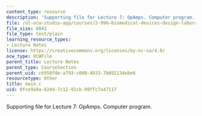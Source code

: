 ```yaml
---
content_type: resource
description: 'Supporting file for Lecture 7: OpAmps. Computer program.'
file: /ol-ocw-studio-app/courses/2-996-biomedical-devices-design-laboratory-fall-2007/0fce9a9a824d7c1292cb99ffc7a47117_main.c
file_size: 6841
file_type: text/plain
learning_resource_types:
- Lecture Notes
license: https://creativecommons.org/licenses/by-nc-sa/4.0/
ocw_type: OCWFile
parent_title: Lecture Notes
parent_type: CourseSection
parent_uid: c6958fde-a793-c080-4033-7b892134ebe6
resourcetype: Other
title: main.c
uid: 0fce9a9a-824d-7c12-92cb-99ffc7a47117
---
```

Supporting file for Lecture 7: OpAmps. Computer program.